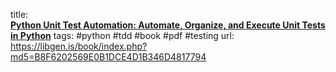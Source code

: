 title: **[  
Python Unit Test Automation: Automate, Organize, and Execute Unit Tests in Python](http://library.lol/main/B8F6202569E0B1DCE4D1B346D4817794)**
tags: #python #tdd #book #pdf #testing 
url: https://libgen.is/book/index.php?md5=B8F6202569E0B1DCE4D1B346D4817794